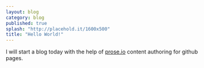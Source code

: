 ```yaml
---
layout: blog
category: blog
published: true
splash: "http://placehold.it/1600x500"
title: "Hello World!"
---
```


I will start a blog today with the help of [prose.io](http://prose.io) content authoring for github pages. 
